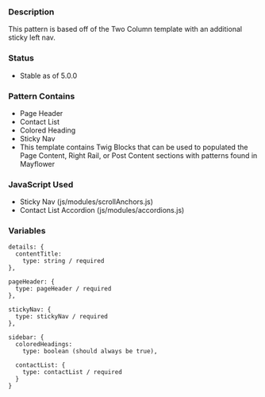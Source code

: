 ### Description
This pattern is based off of the Two Column template with an additional sticky left nav.

### Status
* Stable as of 5.0.0

### Pattern Contains
* Page Header
* Contact List
* Colored Heading
* Sticky Nav
* This template contains Twig Blocks that can be used to populated the Page Content, Right Rail, or Post Content sections with patterns found in Mayflower


### JavaScript Used
* Sticky Nav (js/modules/scrollAnchors.js)
* Contact List Accordion (js/modules/accordions.js)


### Variables
~~~
details: {
  contentTitle: 
    type: string / required
},

pageHeader: {
  type: pageHeader / required
},

stickyNav: {
  type: stickyNav / required
},

sidebar: {
  coloredHeadings: 
    type: boolean (should always be true),

  contactList: {
    type: contactList / required
  }
}
~~~
